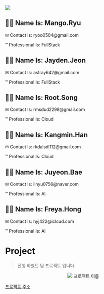 <div>
    <img src="https://github.com/rkdalsdl98/cateboo-team/assets/77562358/e4c59f61-96ec-4b67-abae-2ced85986746"/>
    <h2>💂‍♂️ Name Is: Mango.Ryu</h2>
    <p>✉ Contact Is: ryoo0504@gmail.com</p>
    <p>™ Professional Is: FullStack</p>
    <h2>🕵️‍♂️ Name Is: Jayden.Jeon</h2>
    <p>✉ Contact Is: astray642@gmail.com</p>
    <p>™ Professional Is: FullStack</p>
    <h2>👨‍⚕️ Name Is: Root.Song</h2>
    <p>✉ Contact Is: rmsdud2298@gmail.com</p>
    <p>™ Professional Is: Cloud</p>
    <h2>👨‍🌾 Name Is: Kangmin.Han</h2>
    <p>✉ Contact Is: rkdalsdl112@gmail.com</p>
    <p>™ Professional Is: Cloud</p>
    <h2>👩‍🔧 Name Is: Juyeon.Bae</h2>
    <p>✉ Contact Is: ilnyu0756@naver.com</p>
    <p>™ Professional Is: AI</p>
    <h2>👩‍🏭 Name Is: Freya.Hong</h2>
    <p>✉ Contact Is: hyj422@icloud.com</p>
    <p>™ Professional Is: AI</p>
</div>

# Project  
> 진행 하였던 팀 프로젝트 입니다.  

<div width="100%" align="left">
    <div align="center">
        <img src="https://github.com/rkdalsdl98/cateboo-team/assets/77562358/e4c59f61-96ec-4b67-abae-2ced85986746"/>
        프로젝트 이름
    </div>
</div>

[프로젝트 주소](https://github.com/rkdalsdl98/cateboo-team)